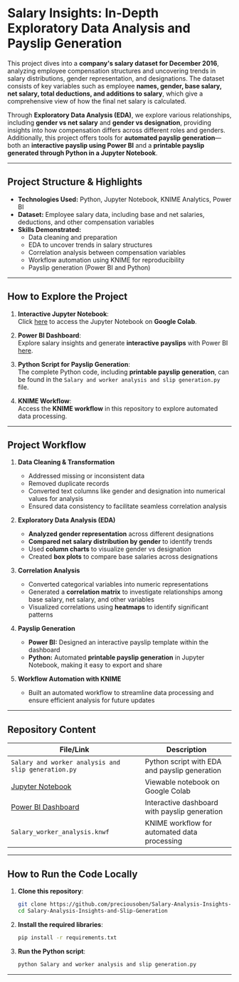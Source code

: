 # **Salary Insights: In-Depth Exploratory Data Analysis and Payslip Generation**

This project dives into a **company's salary dataset for December 2016**, analyzing employee compensation structures and uncovering trends in salary distributions, gender representation, and designations. The dataset consists of key variables such as employee **names, gender, base salary, net salary, total deductions, and additions to salary**, which give a comprehensive view of how the final net salary is calculated.  

Through **Exploratory Data Analysis (EDA)**, we explore various relationships, including **gender vs net salary** and **gender vs designation**, providing insights into how compensation differs across different roles and genders. Additionally, this project offers tools for **automated payslip generation**—both an **interactive payslip using Power BI** and a **printable payslip generated through Python in a Jupyter Notebook**.

---

## **Project Structure & Highlights**

- **Technologies Used:** Python, Jupyter Notebook, KNIME Analytics, Power BI  
- **Dataset:** Employee salary data, including base and net salaries, deductions, and other compensation variables  
- **Skills Demonstrated:**  
  - Data cleaning and preparation  
  - EDA to uncover trends in salary structures  
  - Correlation analysis between compensation variables  
  - Workflow automation using KNIME for reproducibility 
  - Payslip generation (Power BI and Python)  

---

## **How to Explore the Project**

1. **Interactive Jupyter Notebook**:  
   Click [here](https://colab.research.google.com/drive/120W5rmAZKVUSCKUArmuSvpsb9OkYjV5j?usp=sharing) to access the Jupyter Notebook on **Google Colab**.  

2. **Power BI Dashboard**:  
   Explore salary insights and generate **interactive payslips** with Power BI [here](https://app.powerbi.com/reportEmbed?reportId=95eb6265-e87d-41be-9876-a74a0b5765f9&autoAuth=true&ctid=23d0348e-2962-4f09-9203-398c135660be).  

3. **Python Script for Payslip Generation**:  
   The complete Python code, including **printable payslip generation**, can be found in the `Salary and worker analysis and slip generation.py` file.  

4. **KNIME Workflow**:  
   Access the **KNIME workflow** in this repository to explore automated data processing.  

---

## **Project Workflow**  

1. **Data Cleaning & Transformation**  
   - Addressed missing or inconsistent data
   - Removed duplicate records
   - Converted text columns like gender and designation into numerical values for analysis  
   - Ensured data consistency to facilitate seamless correlation analysis  

2. **Exploratory Data Analysis (EDA)**  
   - **Analyzed gender representation** across different designations  
   - **Compared net salary distribution by gender** to identify trends  
   - Used **column charts** to visualize gender vs designation  
   - Created **box plots** to compare base salaries across designations  

3. **Correlation Analysis**  
   - Converted categorical variables into numeric representations  
   - Generated a **correlation matrix** to investigate relationships among base salary, net salary, and other variables  
   - Visualized correlations using **heatmaps** to identify significant patterns  

4. **Payslip Generation**  
   - **Power BI:** Designed an interactive payslip template within the dashboard  
   - **Python:** Automated **printable payslip generation** in Jupyter Notebook, making it easy to export and share  

5. **Workflow Automation with KNIME**  
   - Built an automated workflow to streamline data processing and ensure efficient analysis for future updates  

---

## **Repository Content**  

| File/Link                            | Description                                      |
|--------------------------------------|--------------------------------------------------|
| `Salary and worker analysis and slip generation.py`         | Python script with EDA and payslip generation    |
| [Jupyter Notebook](https://colab.research.google.com/drive/120W5rmAZKVUSCKUArmuSvpsb9OkYjV5j?usp=sharing)                | Viewable notebook on Google Colab                |
| [Power BI Dashboard](https://app.powerbi.com/reportEmbed?reportId=95eb6265-e87d-41be-9876-a74a0b5765f9&autoAuth=true&ctid=23d0348e-2962-4f09-9203-398c135660be)              | Interactive dashboard with payslip generation    |
| `Salary_worker_analysis.knwf`    | KNIME workflow for automated data processing     |

---

## **How to Run the Code Locally**  

1. **Clone this repository**:  
   ```bash  
   git clone https://github.com/preciousoben/Salary-Analysis-Insights-and-Slip-Generation.git  
   cd Salary-Analysis-Insights-and-Slip-Generation 
   ```  

2. **Install the required libraries**:  
   ```bash  
   pip install -r requirements.txt  
   ```  

3. **Run the Python script**:  
   ```bash  
   python Salary and worker analysis and slip generation.py  
   ```  

---

